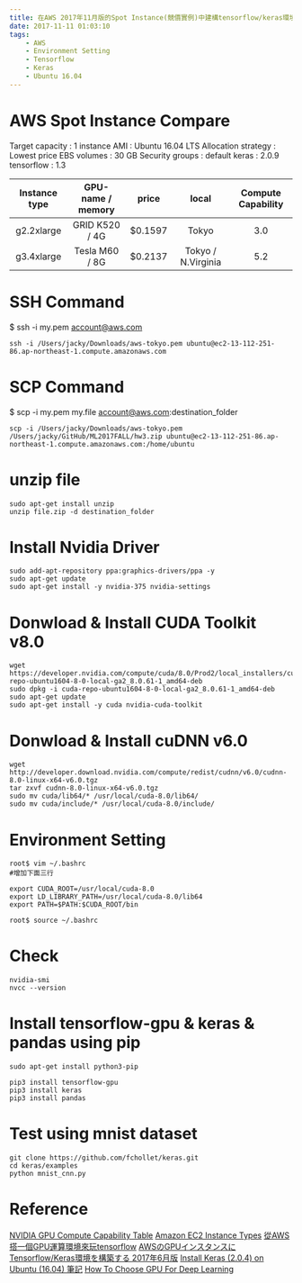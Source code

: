 ```yaml
---
title: 在AWS 2017年11月版的Spot Instance(競價實例)中建構tensorflow/keras環境 
date: 2017-11-11 01:03:10
tags:
	- AWS
	- Environment Setting
	- Tensorflow
	- Keras
	- Ubuntu 16.04
---
```



# AWS Spot Instance Compare

Target capacity : 1 instance
AMI : Ubuntu 16.04 LTS
Allocation strategy : Lowest price
EBS volumes : 30 GB
Security groups : default
keras : 2.0.9
tensorflow : 1.3

| Instance type | GPU-name / memory | price | local | Compute Capability | 
| :-: | :-: | :-: | :-: | :-: |
| g2.2xlarge | GRID K520 / 4G | $0.1597 | Tokyo | 3.0 |
| g3.4xlarge | Tesla M60 / 8G | $0.2137 | Tokyo / N.Virginia | 5.2 |


# SSH Command 
$ ssh -i my.pem account@aws.com
```
ssh -i /Users/jacky/Downloads/aws-tokyo.pem ubuntu@ec2-13-112-251-86.ap-northeast-1.compute.amazonaws.com
```

# SCP Command 
$ scp -i my.pem my.file account@aws.com:destination_folder
```
scp -i /Users/jacky/Downloads/aws-tokyo.pem /Users/jacky/GitHub/ML2017FALL/hw3.zip ubuntu@ec2-13-112-251-86.ap-northeast-1.compute.amazonaws.com:/home/ubuntu
```

# unzip file
```
sudo apt-get install unzip
unzip file.zip -d destination_folder
```

# Install Nvidia Driver

```
sudo add-apt-repository ppa:graphics-drivers/ppa -y
sudo apt-get update
sudo apt-get install -y nvidia-375 nvidia-settings
```

# Donwload & Install CUDA Toolkit v8.0

```
wget https://developer.nvidia.com/compute/cuda/8.0/Prod2/local_installers/cuda-repo-ubuntu1604-8-0-local-ga2_8.0.61-1_amd64-deb
sudo dpkg -i cuda-repo-ubuntu1604-8-0-local-ga2_8.0.61-1_amd64-deb
sudo apt-get update
sudo apt-get install -y cuda nvidia-cuda-toolkit
```

# Donwload & Install cuDNN  v6.0

```
wget http://developer.download.nvidia.com/compute/redist/cudnn/v6.0/cudnn-8.0-linux-x64-v6.0.tgz
tar zxvf cudnn-8.0-linux-x64-v6.0.tgz 
sudo mv cuda/lib64/* /usr/local/cuda-8.0/lib64/
sudo mv cuda/include/* /usr/local/cuda-8.0/include/
```

# Environment Setting

```
root$ vim ~/.bashrc
#增加下面三行

export CUDA_ROOT=/usr/local/cuda-8.0
export LD_LIBRARY_PATH=/usr/local/cuda-8.0/lib64
export PATH=$PATH:$CUDA_ROOT/bin

root$ source ~/.bashrc
```

# Check  

```
nvidia-smi 
nvcc --version
```


# Install tensorflow-gpu & keras & pandas using pip
```
sudo apt-get install python3-pip

pip3 install tensorflow-gpu
pip3 install keras
pip3 install pandas
```

# Test using mnist dataset
```
git clone https://github.com/fchollet/keras.git
cd keras/examples
python mnist_cnn.py
```

# Reference 
[NVIDIA GPU Compute Capability Table](http://blog.csdn.net/JiaJunLee/article/details/52067962)
[Amazon EC2 Instance Types](https://aws.amazon.com/tw/ec2/instance-types/)
[從AWS搭一個GPU運算環境來玩tensorflow](http://terrence.logdown.com/posts/1267063-from-the-aws-a-gpu-environment-to-play-tensorflow)
[AWSのGPUインスタンスにTensorflow/Keras環境を構築する 2017年6月版](https://qiita.com/yagays/items/a8d4932a977127d7c34e)
[Install Keras (2.0.4) on Ubuntu (16.04) 筆記](https://medium.com/@ywchen88/install-keras-2-0-4-on-ubuntu-16-04-%E7%AD%86%E8%A8%98-9c278fe8759e)
[How To Choose GPU For Deep Learning](http://ai.easyapi.com/blog/view/107)

